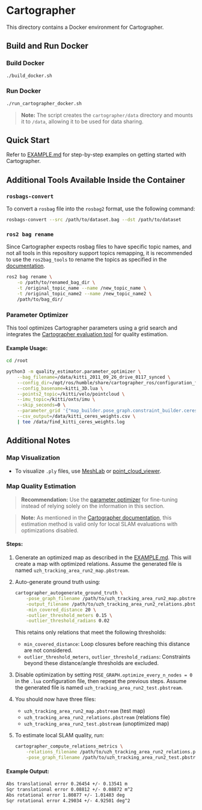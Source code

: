 # Cartographer

This directory contains a Docker environment for Cartographer.

## Build and Run Docker

### Build Docker
```sh
./build_docker.sh
```

### Run Docker
```sh
./run_cartographer_docker.sh
```

> **Note:** The script creates the `cartographer/data` directory and mounts it to `/data`, allowing it to be used for data sharing.

## Quick Start

Refer to [EXAMPLE.md](./EXAMPLE.md) for step-by-step examples on getting started with Cartographer.

## Additional Tools Available Inside the Container

### `rosbags-convert`

To convert a `rosbag` file into the `rosbag2` format, use the following command:

```sh
rosbags-convert --src /path/to/dataset.bag --dst /path/to/dataset
```

### `ros2 bag rename`

Since Cartographer expects rosbag files to have specific topic names, and not all tools in this repository support topics remapping, it is recommended to use the `ros2bag_tools` to rename the topics as specified in the [documentation](https://google-cartographer-ros.readthedocs.io/en/latest/ros_api.html#subscribed-topics).

```sh
ros2 bag rename \
    -o /path/to/renamed_bag_dir \
    -t /original_topic_name --name /new_topic_name \
    -t /original_topic_name2 --name /new_topic_name2 \
    /path/to/bag_dir/
```

### Parameter Optimizer

This tool optimizes Cartographer parameters using a grid search and integrates the [Cartographer evaluation tool](https://google-cartographer.readthedocs.io/en/latest/evaluation.html) for quality estimation.

#### Example Usage:

```sh
cd /root

python3 -m quality_estimator.parameter_optimizer \
    --bag_filename=/data/kitti_2011_09_26_drive_0117_synced \
    --config_dir=/opt/ros/humble/share/cartographer_ros/configuration_files \
    --config_basename=kitti_3D.lua \
    --points2_topic=/kitti/velo/pointcloud \
    --imu_topic=/kitti/oxts/imu \
    --skip_seconds=0 \
    --parameter_grid '{"map_builder.pose_graph.constraint_builder.ceres_scan_matcher_2d.translation_weight": [0.01, 0.1, 1, 10, 100], "map_builder.pose_graph.constraint_builder.ceres_scan_matcher_2d.rotation_weight": [0.01, 0.1, 1, 10, 100]}' \
    --csv_output=/data/kitti_ceres_weights.csv \
    | tee /data/find_kitti_ceres_weights.log
```

## Additional Notes

### Map Visualization

- To visualize `.ply` files, use [MeshLab](https://www.meshlab.net/#download) or [point_cloud_viewer](/point_cloud_viewer/).

### Map Quality Estimation

> **Recommendation:** Use the [parameter optimizer](#parameter-optimizer) for fine-tuning instead of relying solely on the information in this section.

> **Note:** As mentioned in the [Cartographer documentation](https://google-cartographer.readthedocs.io/en/latest/evaluation.html#advantages-limitations), this estimation method is valid only for local SLAM evaluations with optimizations disabled.

#### Steps:

1. Generate an optimized map as described in the [EXAMPLE.md](./EXAMPLE.md). This will create a map with optimized relations. Assume the generated file is named `uzh_tracking_area_run2_map.pbstream`.
 
2. Auto-generate ground truth using:
   ```sh
   cartographer_autogenerate_ground_truth \
       -pose_graph_filename /path/to/uzh_tracking_area_run2_map.pbstream \
       -output_filename /path/to/uzh_tracking_area_run2_relations.pbstream \
       -min_covered_distance 20 \
       -outlier_threshold_meters 0.15 \
       -outlier_threshold_radians 0.02
   ```
   This retains only relations that meet the following thresholds:
   - `min_covered_distance`: Loop closures before reaching this distance are not considered.
   - `outlier_threshold_meters`, `outlier_threshold_radians`: Constraints beyond these distance/angle thresholds are excluded.

3. Disable optimization by setting `POSE_GRAPH.optimize_every_n_nodes = 0` in the `.lua` configuration file, then repeat the previous steps. Assume the generated file is named `uzh_tracking_area_run2_test.pbstream`.

4. You should now have three files:
   - `uzh_tracking_area_run2_map.pbstream` (test map)
   - `uzh_tracking_area_run2_relations.pbstream` (relations file)
   - `uzh_tracking_area_run2_test.pbstream` (unoptimized map)

5. To estimate local SLAM quality, run:
   ```sh
   cartographer_compute_relations_metrics \
       -relations_filename /path/to/uzh_tracking_area_run2_relations.pbstream \
       -pose_graph_filename /path/to/uzh_tracking_area_run2_test.pbstream
   ```

#### Example Output:

```sh
Abs translational error 0.26454 +/- 0.13541 m
Sqr translational error 0.08812 +/- 0.08872 m^2
Abs rotational error 1.80877 +/- 1.01483 deg
Sqr rotational error 4.29034 +/- 4.92501 deg^2
```
